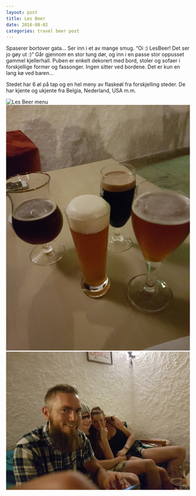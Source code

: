 ```yaml
---
layout: post
title: Les Beer
date: 2016-08-02
categories: travel beer post
---
```

Spaserer bortover gata... Ser inn i et av mange smug. “Oi :) LesBeer! Det ser jo gøy ut :)“ Går gjennom en stor tung dør, og inn i en passe stor oppusset gammel kjellerhall. Puben er enkelt dekorert med bord, stoler og sofaer i forskjellige former og fassonger. Ingen sitter ved bordene. Det er kun en lang kø ved baren...

Stedet har 6 øl på tap og en hel meny av flaskeøl fra forskjelling steder. De har kjente og ukjente fra Belgia, Nederland, USA m.m. 


<img class="x-small-img" src="/img/lesBeer.png" alt="Les Beer menu" >

<img class="x-small-img" src="/img/lesBeer2.png" alt="Les Beer - IPA, IPA, porter and BGS" >

<img class="x-small-img" src="/img/lesBeer3.png" alt="Les Beer - family at the pub" >